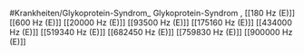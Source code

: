 #Krankheiten/Glykoprotein-Syndrom_
Glykoprotein-Syndrom ,
[[180 Hz (E)]]
[[600 Hz (E)]]
[[20000 Hz (E)]]
[[93500 Hz (E)]]
[[175160 Hz (E)]]
[[434000 Hz (E)]]
[[519340 Hz (E)]]
[[682450 Hz (E)]]
[[759830 Hz (E)]]
[[900000 Hz (E)]]